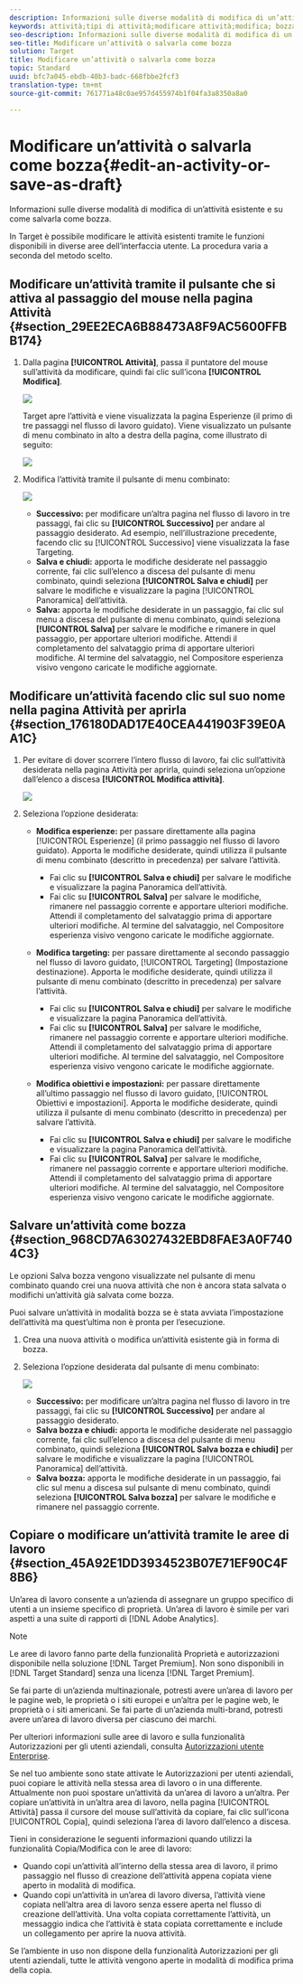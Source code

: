 ```yaml
---
description: Informazioni sulle diverse modalità di modifica di un’attività esistente e su come salvarla come bozza.
keywords: attività;tipi di attività;modificare attività;modifica; bozza
seo-description: Informazioni sulle diverse modalità di modifica di un’attività esistente e su come salvarla come bozza.
seo-title: Modificare un’attività o salvarla come bozza
solution: Target
title: Modificare un’attività o salvarla come bozza
topic: Standard
uuid: bfc7a045-ebdb-40b3-badc-668fbbe2fcf3
translation-type: tm+mt
source-git-commit: 761771a48c0ae957d455974b1f04fa3a8350a8a0

---
```



# Modificare un’attività o salvarla come bozza{#edit-an-activity-or-save-as-draft}

Informazioni sulle diverse modalità di modifica di un’attività esistente e su come salvarla come bozza.

In Target è possibile modificare le attività esistenti tramite le funzioni disponibili in diverse aree dell’interfaccia utente. La procedura varia a seconda del metodo scelto.

## Modificare un’attività tramite il pulsante che si attiva al passaggio del mouse nella pagina Attività  {#section_29EE2ECA6B88473A8F9AC5600FFBB174}

1. Dalla pagina **[!UICONTROL Attività]**, passa il puntatore del mouse sull’attività da modificare, quindi fai clic sull’icona **[!UICONTROL Modifica]**.

   ![](assets/hover_edit.png)

   Target apre l’attività e viene visualizzata la pagina Esperienze (il primo di tre passaggi nel flusso di lavoro guidato). Viene visualizzato un pulsante di menu combinato in alto a destra della pagina, come illustrato di seguito:

   ![](assets/edit_split_button.png)

1. Modifica l’attività tramite il pulsante di menu combinato:

   ![](assets/edit_split_button_2.png)

   * **Successivo:** per modificare un’altra pagina nel flusso di lavoro in tre passaggi, fai clic su **[!UICONTROL Successivo]** per andare al passaggio desiderato. Ad esempio, nell’illustrazione precedente, facendo clic su [!UICONTROL Successivo] viene visualizzata la fase Targeting.
   * **Salva e chiudi:** apporta le modifiche desiderate nel passaggio corrente, fai clic sull’elenco a discesa del pulsante di menu combinato, quindi seleziona **[!UICONTROL Salva e chiudi]** per salvare le modifiche e visualizzare la pagina [!UICONTROL Panoramica] dell’attività.
   * **Salva:** apporta le modifiche desiderate in un passaggio, fai clic sul menu a discesa del pulsante di menu combinato, quindi seleziona **[!UICONTROL Salva]** per salvare le modifiche e rimanere in quel passaggio, per apportare ulteriori modifiche. Attendi il completamento del salvataggio prima di apportare ulteriori modifiche. Al termine del salvataggio, nel Compositore esperienza visivo vengono caricate le modifiche aggiornate.

## Modificare un’attività facendo clic sul suo nome nella pagina Attività per aprirla  {#section_176180DAD17E40CEA441903F39E0AA1C}

1. Per evitare di dover scorrere l’intero flusso di lavoro, fai clic sull’attività desiderata nella pagina Attività per aprirla, quindi seleziona un’opzione dall’elenco a discesa **[!UICONTROL Modifica attività]**.

   ![](assets/edit_activity.png)

1. Seleziona l’opzione desiderata:

   * **Modifica esperienze:** per passare direttamente alla pagina [!UICONTROL Esperienze] (il primo passaggio nel flusso di lavoro guidato). Apporta le modifiche desiderate, quindi utilizza il pulsante di menu combinato (descritto in precedenza) per salvare l’attività.

      * Fai clic su **[!UICONTROL Salva e chiudi]** per salvare le modifiche e visualizzare la pagina Panoramica dell’attività.
      * Fai clic su **[!UICONTROL Salva]** per salvare le modifiche, rimanere nel passaggio corrente e apportare ulteriori modifiche. Attendi il completamento del salvataggio prima di apportare ulteriori modifiche. Al termine del salvataggio, nel Compositore esperienza visivo vengono caricate le modifiche aggiornate.
   * **Modifica targeting:** per passare direttamente al secondo passaggio nel flusso di lavoro guidato, [!UICONTROL Targeting] (Impostazione destinazione). Apporta le modifiche desiderate, quindi utilizza il pulsante di menu combinato (descritto in precedenza) per salvare l’attività.

      * Fai clic su **[!UICONTROL Salva e chiudi]** per salvare le modifiche e visualizzare la pagina Panoramica dell’attività.
      * Fai clic su **[!UICONTROL Salva]** per salvare le modifiche, rimanere nel passaggio corrente e apportare ulteriori modifiche. Attendi il completamento del salvataggio prima di apportare ulteriori modifiche. Al termine del salvataggio, nel Compositore esperienza visivo vengono caricate le modifiche aggiornate.
   * **Modifica obiettivi e impostazioni:** per passare direttamente all’ultimo passaggio nel flusso di lavoro guidato, [!UICONTROL Obiettivi e impostazioni]. Apporta le modifiche desiderate, quindi utilizza il pulsante di menu combinato (descritto in precedenza) per salvare l’attività.

      * Fai clic su **[!UICONTROL Salva e chiudi]** per salvare le modifiche e visualizzare la pagina Panoramica dell’attività.
      * Fai clic su **[!UICONTROL Salva]** per salvare le modifiche, rimanere nel passaggio corrente e apportare ulteriori modifiche. Attendi il completamento del salvataggio prima di apportare ulteriori modifiche. Al termine del salvataggio, nel Compositore esperienza visivo vengono caricate le modifiche aggiornate.



## Salvare un’attività come bozza  {#section_968CD7A63027432EBD8FAE3A0F7404C3}

Le opzioni Salva bozza vengono visualizzate nel pulsante di menu combinato quando crei una nuova attività che non è ancora stata salvata o modifichi un’attività già salvata come bozza.

Puoi salvare un’attività in modalità bozza se è stata avviata l’impostazione dell’attività ma quest’ultima non è pronta per l’esecuzione.

1. Crea una nuova attività o modifica un’attività esistente già in forma di bozza.
1. Seleziona l’opzione desiderata dal pulsante di menu combinato:

   ![](assets/save_draft.png)

   * **Successivo:** per modificare un’altra pagina nel flusso di lavoro in tre passaggi, fai clic su **[!UICONTROL Successivo]** per andare al passaggio desiderato. 
   * **Salva bozza e chiudi:** apporta le modifiche desiderate nel passaggio corrente, fai clic sull’elenco a discesa del pulsante di menu combinato, quindi seleziona **[!UICONTROL Salva bozza e chiudi]** per salvare le modifiche e visualizzare la pagina [!UICONTROL Panoramica] dell’attività.
   * **Salva bozza:** apporta le modifiche desiderate in un passaggio, fai clic sul menu a discesa sul pulsante di menu combinato, quindi seleziona **[!UICONTROL Salva bozza]** per salvare le modifiche e rimanere nel passaggio corrente.

## Copiare o modificare un’attività tramite le aree di lavoro {#section_45A92E1DD3934523B07E71EF90C4F8B6}

Un’area di lavoro consente a un’azienda di assegnare un gruppo specifico di utenti a un insieme specifico di proprietà. Un’area di lavoro è simile per vari aspetti a una suite di rapporti di [!DNL Adobe Analytics].

>[!NOTE]
>
>Le aree di lavoro fanno parte della funzionalità Proprietà e autorizzazioni disponibile nella soluzione [!DNL Target Premium]. Non sono disponibili in [!DNL Target Standard] senza una licenza [!DNL Target Premium].

Se fai parte di un’azienda multinazionale, potresti avere un’area di lavoro per le pagine web, le proprietà o i siti europei e un’altra per le pagine web, le proprietà o i siti americani. Se fai parte di un’azienda multi-brand, potresti avere un’area di lavoro diversa per ciascuno dei marchi.

Per ulteriori informazioni sulle aree di lavoro e sulla funzionalità Autorizzazioni per gli utenti aziendali, consulta  [Autorizzazioni utente Enterprise](../administrating-target/c-user-management/property-channel/property-channel.md#concept_E396B16FA2024ADBA27BC056138F9838).

Se nel tuo ambiente sono state attivate le Autorizzazioni per utenti aziendali, puoi copiare le attività nella stessa area di lavoro o in una differente. Attualmente non puoi spostare un’attività da un’area di lavoro a un’altra. Per copiare un’attività in un’altra area di lavoro, nella pagina [!UICONTROL Attività] passa il cursore del mouse sull’attività da copiare, fai clic sull’icona [!UICONTROL Copia], quindi seleziona l’area di lavoro dall’elenco a discesa.

Tieni in considerazione le seguenti informazioni quando utilizzi la funzionalità Copia/Modifica con le aree di lavoro:

* Quando copi un’attività all’interno della stessa area di lavoro, il primo passaggio nel flusso di creazione dell’attività appena copiata viene aperto in modalità di modifica.
* Quando copi un’attività in un’area di lavoro diversa, l’attività viene copiata nell’altra area di lavoro senza essere aperta nel flusso di creazione dell’attività. Una volta copiata correttamente l’attività, un messaggio indica che l’attività è stata copiata correttamente e include un collegamento per aprire la nuova attività.

Se l’ambiente in uso non dispone della funzionalità Autorizzazioni per gli utenti aziendali, tutte le attività vengono aperte in modalità di modifica prima della copia.
